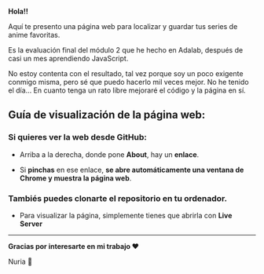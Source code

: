 **Hola!!**

Aquí te presento una página web para localizar y guardar tus series de anime favoritas.

Es la evaluación final del módulo 2 que he hecho en Adalab, después de casi un mes aprendiendo JavaScript.

No estoy contenta con el resultado, tal vez porque soy un poco exigente conmigo misma, pero sé que puedo hacerlo mil veces mejor. No he tenido el día... En cuanto tenga un rato libre mejoraré el código y la página en sí.

## Guía de visualización de la página web:

### Si quieres ver la web desde GitHub:

- Arriba a la derecha, donde pone **About**, hay un **enlace**.

- Si **pinchas** en ese enlace, **se abre automáticamente una ventana de Chrome y muestra la página web**.

### Tambiés puedes clonarte el repositorio en tu ordenador.

- Para visualizar la página, simplemente tienes que abrirla con **Live Server**

---

**Gracias por interesarte en mi trabajo ❤️**

Nuria 🐜
